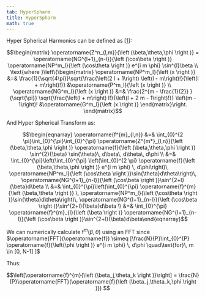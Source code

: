 ```yaml
---
tab: HyperSpharm
title: HyperSpharm
math: true
---
```


Hyper Spherical Harmonics can be defined as [[1](https://www.ncbi.nlm.nih.gov/pmc/articles/PMC4033314/)]:

$$\begin{matrix} \operatorname{Z^n_{l,m}}{\left (\beta,\theta,\phi \right )} = \operatorname{NG^{l+1}_{n-l}}{\left (\cos\beta \right )} \operatorname{NP^m_l}{\left (\cos\theta \right )} e^{i m \phi} \sin^{l}\beta \\ \text{where }\left\{\begin{matrix} \operatorname{NP^m_l}{\left (x \right )} &=& \frac{1}{\sqrt{4\pi}}\sqrt{\frac{\left(2 l + 1\right) \left(l - m\right)!}{\left(l + m\right)!}} &\operatorname{P^m_l}{\left (x \right )} \\ \operatorname{NG^m_l}{\left (x \right )} &=& \frac{2^{m - \frac{1}{2}} }{\sqrt{\pi}} \sqrt{\frac{\left(l + m\right) l!}{\left(l + 2 m - 1\right)!}} \left(m - 1\right)! &\operatorname{G^m_l}{\left (x \right )} \end{matrix}\right. \end{matrix}$$

And Hyper Spherical Transform as:

$$\begin{eqnarray} \operatorname{f^{m}_{l,n}} &=& \int_{0}^{2 \pi}\int_{0}^{\pi}\int_{0}^{\pi} \operatorname{Z^{m*}_{l,n}}{\left (\beta,\theta,\phi \right )} \operatorname{f}{\left (\beta,\theta,\phi \right )} \sin^{2}{\beta} \sin{\theta}\, d\beta\, d\theta\, d\phi  
\\ &=&  \int_{0}^{\pi}\left(\int_{0}^{\pi} \left(\int_{0}^{2 \pi} \operatorname{f}{\left (\beta,\theta,\phi \right )} e^{i m \phi} \, d\phi\right)\, \operatorname{NP^m_l}{\left (\cos\theta \right )}\sin{\theta}d\theta\right)\, \operatorname{NG^{l+1}_{n-l}}{\left (\cos\beta \right )}\sin^{2+l}{\beta}d\beta
\\ &=&  \int_{0}^{\pi}\left(\int_{0}^{\pi} \operatorname{f}^{m}{\left (\beta,\theta \right )} \, \operatorname{NP^m_l}{\left (\cos\theta \right )}\sin{\theta}d\theta\right)\, \operatorname{NG^{l+1}_{n-l}}{\left (\cos\beta \right )}\sin^{2+l}{\beta}d\beta
\\ &=&  \int_{0}^{\pi} \operatorname{f}^{m}_{l}{\left (\beta \right )} \operatorname{NG^{l+1}_{n-l}}{\left (\cos\beta \right )}\sin^{2+l}{\beta}d\beta\end{eqnarray}$$

We can numerically calculate $\operatorname{f}^{m}{\left (\beta,\theta \right )}$ using an FFT since 
$\operatorname{FFT}(\operatorname{f}) \simeq [\frac{N}{P}\int_{0}^{P} \operatorname{f}{\left(\phi \right )} e^{i m \phi} \, d\phi \quad\text{for}\, m \in [0, N-1] ]$

Thus:

$$\left[\operatorname{f}^{m}{\left (\beta_j,\theta_k \right )}\right] = \frac{N}{P}\operatorname{FFT}(\operatorname{f}{\left (\beta_j,\theta_k,\phi \right )}) $$